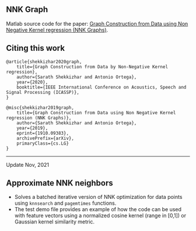 ## NNK Graph
Matlab source code for the paper: [
Graph Construction from Data using Non Negative Kernel regression (NNK Graphs)](https://arxiv.org/abs/1910.09383).

## Citing this work
```
@article{shekkizhar2020graph,
    title={Graph Construction from Data by Non-Negative Kernel regression},
    author={Sarath Shekkizhar and Antonio Ortega},
    year={2020},
    booktitle={IEEE International Conference on Acoustics, Speech and Signal Processing (ICASSP)}, 
}
```
```
@misc{shekkizhar2019graph,
    title={Graph Construction from Data using Non Negative Kernel regression (NNK Graphs)},
    author={Sarath Shekkizhar and Antonio Ortega},
    year={2019},
    eprint={1910.09383},
    archivePrefix={arXiv},
    primaryClass={cs.LG}
}
```

-----
Update Nov, 2021

## Approximate NNK neighbors
- Solves a batched iterative version of NNK optimization for data points using `knnsearch` and `pagemtimes` functions.     
- The test demo file provides an example of how the code can be used with feature vectors using a normalized cosine kernel (range in [0,1])  or Gaussian kernel similarity metric.
